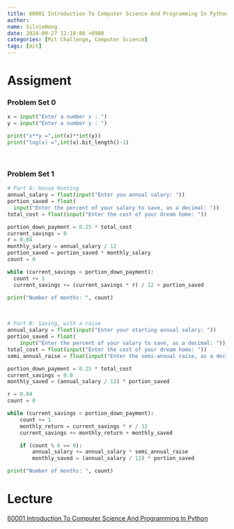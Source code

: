 ```yaml
---
title: 60001 Introduction To Computer Science And Programming In Python
author: 
name: SilvieHong
date: 2024-09-27 12:10:00 +0900
categories: [Mit Challenge, Computer Science]
tags: [mit]
---
```


# Assigment
### Problem Set 0
```python
x = input("Enter a number x : ")
y = input("Enter a number y : ")

print("x**y =",int(x)**int(y))
print("log(x) =",int(x).bit_length()-1)
```
<br>

### Problem Set 1
```python
# Part A: House Hunting
annual_salary = float(input("Enter you annual salary: "))
portion_saved = float(
  input("Enter the percent of your salary to save, as a decimal: "))
total_cost = float(input("Enter the cost of your dream home: "))

portion_down_payment = 0.25 * total_cost
current_savings = 0
r = 0.04
monthly_salary = annual_salary / 12
portion_saved = portion_saved * monthly_salary
count = 0

while (current_savings < portion_down_payment):
  count += 1
  current_savings += (current_savings * r) / 12 + portion_saved

print("Number of months: ", count)
```
<br>

```python
# Part B: Saving, with a raise
annual_salary = float(input("Enter your starting annual salary: "))
portion_saved = float(
    input("Enter the percent of your salary to save, as a decimal: "))
total_cost = float(input("Enter the cost of your dream home: "))
semi_annual_raise = float(input("Enter the semi-annual raise, as a decimal: "))

portion_down_payment = 0.25 * total_cost
current_savings = 0.0
monthly_saved = (annual_salary / 12) * portion_saved

r = 0.04
count = 0

while (current_savings < portion_down_payment):
    count += 1
    monthly_return = current_savings * r / 12
    current_savings += monthly_return + monthly_saved

    if (count % 6 == 0):
        annual_salary += annual_salary * semi_annual_raise
        monthly_saved = (annual_salary / 12) * portion_saved

print("Number of months: ", count)

```


# Lecture
[60001 Introduction To Computer Science And Programming In Python](https://ocw.mit.edu/courses/6-0001-introduction-to-computer-science-and-programming-in-python-fall-2016/)
